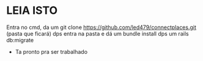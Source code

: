 # LEIA ISTO

Entra no cmd, da um git clone https://github.com/led479/connectplaces.git (pasta que ficará)
dps entra na pasta e dá um bundle install
dps um rails db:migrate
* Ta pronto pra ser trabalhado
